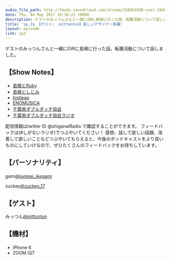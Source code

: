 ```yaml
---
audio_file_path: http://feeds.soundcloud.com/stream/320954598-user-194620696-sp2.mp3
date: Thu, 04 May 2017 15:36:21 +0000
description: ゲストのみっつんさんと一緒にGWに島根に行った話、転職活動について話しました。
title: 'sp.2a 【ゲスト:  mittuntun】楽しいデザイナー転職'
layout: episode
link: sp2
---
```


<p><span>ゲストのみっつんさんと一緒にGWに島根に行った話、転職活動について話しました。</span></p>
<h2>【Show Notes】</h2>
<ul>
    <li><a href="https://www.shimane-style.com/ss_it/ruby/" target="_blank">島根とRuby</a></li>
    <li><a href="http://www.pref.shimane.lg.jp/industry/suisan/shinkou/kawa_mizuumi/yutakana/sijimi_gyogyou.html" target="_blank">島根としじみ</a></li>
    <li><a href="https://play.google.com/store/apps/details?id=tech.phlocs.histleap&hl=ja" target="_blank">histleap</a></li>
    <li><a href="https://www.facebook.com/enomusica/" target="_blank">ENOMUSICA</a></li>
    <li><a href="https://www.chiba-dda.org/" target="_blank">千葉県ダブルダッチ協会</a></li>
    <li><a href="https://www.chiba-dda.org/%E5%8D%83%E8%91%89%E7%9C%8C%E3%83%80%E3%83%96%E3%83%AB%E3%83%80%E3%83%83%E3%83%81radio%E5%B1%80/
" target="_blank">千葉県ダブルダッチ協会ラジオ</a></li>
</ul>
<p><span>
  配信情報はtwitter ID @shiganaiRadio で確認することができます。
  フィードバックは(#しがないラジオ)でつぶやいてください！
  感想、話して欲しい話題、改善して欲しいことなどつぶやいてもらえると、今後のポッドキャストをより良いものにしていけるので、ぜひたくさんのフィードバックをお待ちしています。
</span></p>
<h2>
  <p>【パーソナリティ】</p>
</h2>
<p><span>gami<a href="https://twitter.com/search?q=%40jumpei_ikegami&src=typd&lang=ja" target="_blank">@jumpei_ikegami</a></span></p>
<p><span>zuckey<a href="https://twitter.com/search?q=%40zuckey_17&src=typd&lang=ja" target="_blank">@zuckey_17</a></span></p>
<h2>【ゲスト】</h2>
<p><span>みっつん<a href="https://twitter.com/search?q=%40mittuntun&src=typd&lang=ja" target="_blank">@mittuntun</a></span></p>
<h2>
  <p>【機材】</p>
</h2>
<ul>
    <li>iPhone 6</li>
    <li>ZOOM IQ7</li>
</ul>
